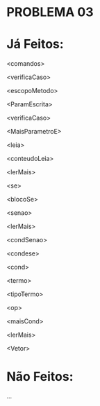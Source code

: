 # PROBLEMA 03

# Já Feitos:

\<comandos\>

\<verificaCaso\>

\<escopoMetodo\>

\<ParamEscrita\>

\<verificaCaso\>

\<MaisParametroE\>


\<leia\>

\<conteudoLeia\>

\<lerMais\>


\<se\>

\<blocoSe\>

\<senao\>

\<lerMais\>

\<condSenao\>

\<condese\>

\<cond\>

\<termo\>

\<tipoTermo\>

\<op\>

\<maisCond\>

\<lerMais\>


\<Vetor\>


# Não Feitos:
... 

